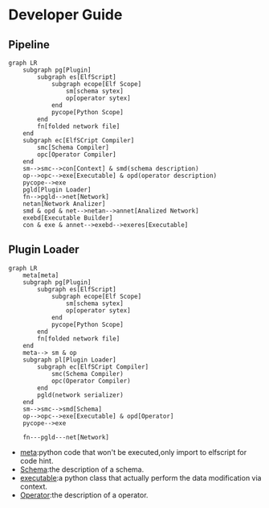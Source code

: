 # Developer Guide
## Pipeline
```mermaid
graph LR
    subgraph pg[Plugin]
        subgraph es[ElfScript]
            subgraph ecope[Elf Scope]
                sm[schema sytex]
                op[operator sytex]
            end
            pycope[Python Scope]
        end
        fn[folded network file]
    end
    subgraph ec[ElfSCript Compiler]
        smc[Schema Compiler]
        opc[Operator Compiler]
    end
    sm-->smc-->con[Context] & smd(schema description)
    op-->opc-->exe[Executable] & opd(operator description)
    pycope-->exe
    pgld[Plugin Loader]
    fn-->pgld-->net[Network]
    netan[Network Analizer]
    smd & opd & net-->netan-->annet[Analized Network]
    exebd[Executable Builder]
    con & exe & annet-->exebd-->exeres[Executable]
```
## Plugin Loader
```mermaid
graph LR
    meta[meta]
    subgraph pg[Plugin]
        subgraph es[ElfScript]
            subgraph ecope[Elf Scope]
                sm[schema sytex]
                op[operator sytex]
            end
            pycope[Python Scope]
        end
        fn[folded network file]
    end
    meta--> sm & op
    subgraph pl[Plugin Loader]
        subgraph ec[ElfSCript Compiler]
            smc(Schema Compiler)
            opc(Operator Compiler)
        end
        pgld(network serializer)
    end
    sm-->smc-->smd[Schema]
    op-->opc-->exe[Executable] & opd[Operator]
    pycope-->exe
    
    fn---pgld---net[Network]
```
- [meta](meta):python code that won't be executed,only import to elfscript
for code hint.
- [Schema](core/core_py/common/schema.py):the description of a schema.
- [executable](core/core_py/common/executable.py):a python class that actually perform the data
modification via context.
- [Operator](core/core_py/common/operator_resource.py):the description of a operator.

